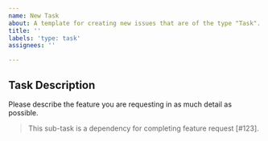 ```yaml
---
name: New Task
about: A template for creating new issues that are of the type "Task".
title: ''
labels: 'type: task'
assignees: ''

---
```


## Task Description
Please  describe  the  feature  you  are  requesting  in  as  much  detail  as  possible.

> This sub-task is a dependency for completing feature request [#123].
